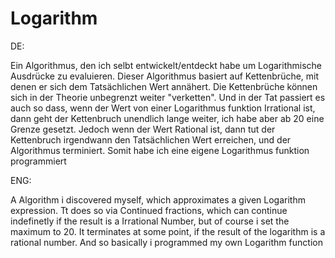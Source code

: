 # Logarithm

DE:

Ein Algorithmus, den ich selbt entwickelt/entdeckt habe um Logarithmische Ausdrücke zu evaluieren.
Dieser Algorithmus basiert auf Kettenbrüche, mit denen er sich dem Tatsächlichen Wert annähert.
Die Kettenbrüche können sich in der Theorie unbegrenzt weiter "verketten".
Und in der Tat passiert es auch so dass, wenn der Wert von einer Logarithmus funktion Irrational ist, 
dann geht der Kettenbruch unendlich lange weiter, ich habe aber ab 20 eine Grenze gesetzt.
Jedoch wenn der Wert Rational ist, dann tut der Kettenbruch irgendwann den Tatsächlichen Wert erreichen, 
und der Algorithmus terminiert. 
Somit habe ich eine eigene Logarithmus funktion programmiert


ENG:

A Algorithm i discovered myself, which approximates a given Logarithm expression.
Tt does so via Continued fractions, which can continue indefinetly if the result is a Irrational Number,
but of course i set the maximum to 20.
It terminates at some point, if the result of the logarithm is a rational number. 
And so basically i programmed my own Logarithm function
